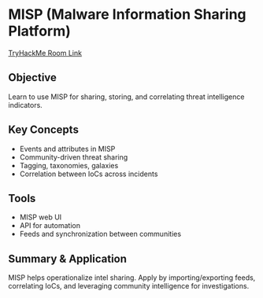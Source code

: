 # MISP (Malware Information Sharing Platform)
[TryHackMe Room Link](https://tryhackme.com/room/misp)

## Objective
Learn to use MISP for sharing, storing, and correlating threat intelligence indicators.

## Key Concepts
- Events and attributes in MISP  
- Community-driven threat sharing  
- Tagging, taxonomies, galaxies  
- Correlation between IoCs across incidents

## Tools
- MISP web UI  
- API for automation  
- Feeds and synchronization between communities

## Summary & Application
MISP helps operationalize intel sharing. Apply by importing/exporting feeds, correlating IoCs, and leveraging community intelligence for investigations.
